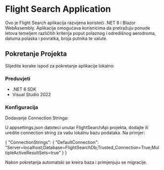 # Flight Search Application

Ovo je Flight Search aplikacija razvijena koristeći .NET 6 i Blazor WebAssembly. Aplikacija omogućava korisnicima da pretražuju ponude letova temeljem različitih kriterija poput polaznog i odredišnog aerodroma, datuma polaska i povratka, broja putnika te valute.

## Pokretanje Projekta

Slijedite korake ispod za pokretanje aplikacije lokalno:

### Preduvjeti

- .NET 6 SDK
- Visual Studio 2022

### Konfiguracija
Dodavanje Connection Stringa:

U appsettings.json datoteci unutar FlightSearchApi projekta, dodajte ili uredite connection string za vašu lokalnu bazu podataka. Na primjer:


{
  "ConnectionStrings": {
    "DefaultConnection": "Server=localhost;Database=FlightSearchDb;Trusted_Connection=True;MultipleActiveResultSets=true"
  }
}



Nakon pokretanja automatski se kreira baza i primjenjuju se migracije.
